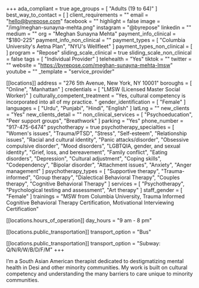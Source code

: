 +++
ada_compliant = true
age_groups = [ "Adults (19 to 64)" ]
best_way_to_contact = [ ]
client_requirements = ""
email = "hello@byrepose.com"
facebook = ""
highlight = false
image = "/img/meghan-sunayna-mehta.png"
instagram = "@byrepose"
linkedin = ""
medium = ""
org = "Meghan Sunayna Mehta"
payment_info_clinical = "$180-225"
payment_info_non_clinical = ""
payment_types = [ "Columbia University's Aetna Plan", "NYU's Wellfleet" ]
payment_types_non_clinical = [ ]
program = "Repose"
sliding_scale_clinical = true
sliding_scale_non_clinical = false
tags = [ "Individual Provider" ]
telehealth = "Yes"
tiktok = ""
twitter = ""
website = "https://byrepose.com/meghan-sunayna-mehta-lmsw"
youtube = ""
_template = "service_provider"

[[locations]]
address = "276 5th Avenue, New York, NY 10001"
boroughs = [ "Online", "Manhattan" ]
credentials = [ "LMSW (Licensed Master Social Worker)" ]
culturally_competent_treatment = "Yes, cultural competency is incorporated into all of my practice. "
gender_identification = [ "Female" ]
languages = [ "Urdu", "Punjabi", "Hindi", "English" ]
latLng = ""
new_clients = "Yes"
new_clients_detail = ""
non_clinical_services = [ "Psychoeducation", "Peer support groups", "Breathwork" ]
parking = "Yes"
phone_number = "917-475-6474"
psychotherapy = true
psychotherapy_specialties = [
  "Women's issues",
  "Trauma/PTSD",
  "Stress",
  "Self-esteem",
  "Relationship issues",
  "Racial and cultural identity",
  "Panic attacks/disorder",
  "Obsessive compulsive disorder",
  "Mood disorders",
  "LGBTQIA, gender, and sexual identity",
  "Grief, loss, and bereavement",
  "Family conflict",
  "Eating disorders",
  "Depression",
  "Cultural adjustment",
  "Coping skills",
  "Codependency",
  "Bipolar disorder",
  "Attachment issues",
  "Anxiety",
  "Anger management"
]
psychotherapy_types = [
  "Supportive therapy",
  "Trauma-informed",
  "Group therapy",
  "Dialectical Behavioral Therapy",
  "Couples therapy",
  "Cognitive Behavioral Therapy"
]
services = [
  "Psychotherapy",
  "Psychological testing and assessment",
  "Art therapy"
]
staff_gender = [ "Female" ]
trainings = "MSW from Columbia University, Trauma Informed Cognitive Behavioral Therapy Certification, Motivational Interviewing Certification"

  [[locations.hours_of_operation]]
  day_hours = "9 am - 8 pm"

  [[locations.public_transportation]]
  transport_option = "Bus"

  [[locations.public_transportation]]
  transport_option = "Subway: Q/N/R/W/B/D/F/M"
+++

I’m a South Asian American therapist dedicated to destigmatizing mental health in Desi and other minority communities. My work is built on cultural competency and understanding the many barriers to care unique to minority communities.
